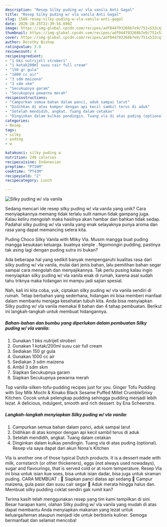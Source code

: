 ```yaml
---
description: "Resep Silky puding w/ vla vanila Anti Gagal"
title: "Resep Silky puding w/ vla vanila Anti Gagal"
slug: 1508-resep-silky-puding-w-vla-vanila-anti-gagal
date: 2020-10-25T22:39:54.690Z
image: https://img-global.cpcdn.com/recipes/adf044793268b7e9/751x532cq70/silky-puding-w-vla-vanila-foto-resep-utama.jpg
thumbnail: https://img-global.cpcdn.com/recipes/adf044793268b7e9/751x532cq70/silky-puding-w-vla-vanila-foto-resep-utama.jpg
cover: https://img-global.cpcdn.com/recipes/adf044793268b7e9/751x532cq70/silky-puding-w-vla-vanila-foto-resep-utama.jpg
author: Dorothy Bishop
ratingvalue: 3.9
reviewcount: 4
recipeingredient:
- "1 bks nutrijell stroberi"
- "1 kotak200ml susu cair full cream"
- "150 gr gula"
- "1000 cc air"
- "3 sdm maizena"
- "3 sdm skm"
- "Secukupnya garam"
- "Secukupnya pewarna merah"
recipeinstructions:
- "Campurkan semua bahan dalam panci, aduk sampai larut"
- "Didihkan di atas kompor dengan api kecil sambil terus di aduk"
- "Setelah mendidih, angkat. Tuang dalam cetakan"
- "Dinginkan dalam kulkas pendingin. Tuang vla di atas puding (optional). Resep vla saya dapat dari akun Nona&#39;s Kitchen"
categories:
- Resep
tags:
- silky
- puding
- w

katakunci: silky puding w 
nutrition: 249 calories
recipecuisine: Indonesian
preptime: "PT26M"
cooktime: "PT43M"
recipeyield: "2"
recipecategory: Lunch

---
```



![Silky puding w/ vla vanila](https://img-global.cpcdn.com/recipes/adf044793268b7e9/751x532cq70/silky-puding-w-vla-vanila-foto-resep-utama.jpg)

Sedang mencari ide resep silky puding w/ vla vanila yang unik? Cara menyiapkannya memang tidak terlalu sulit namun tidak gampang juga. Kalau keliru mengolah maka hasilnya akan hambar dan bahkan tidak sedap. Padahal silky puding w/ vla vanila yang enak selayaknya punya aroma dan rasa yang dapat memancing selera kita.

Puding Choco Silky Vanila with Milky Vla. Musim mangga buat puding mangga kesukaan keluarga. buatnya simple . Ngomongin pudding, pastinya tak asing lagi dengan puding sutra ini bukan?

Ada beberapa hal yang sedikit banyak mempengaruhi kualitas rasa dari silky puding w/ vla vanila, mulai dari jenis bahan, lalu pemilihan bahan segar sampai cara mengolah dan menyajikannya. Tak perlu pusing kalau ingin menyiapkan silky puding w/ vla vanila enak di rumah, karena asal sudah tahu triknya maka hidangan ini mampu jadi sajian spesial.


Nah, kali ini kita coba, yuk, ciptakan silky puding w/ vla vanila sendiri di rumah. Tetap berbahan yang sederhana, hidangan ini bisa memberi manfaat dalam membantu menjaga kesehatan tubuh kita. Anda bisa menyiapkan Silky puding w/ vla vanila memakai 8 bahan dan 4 tahap pembuatan. Berikut ini langkah-langkah untuk membuat hidangannya.

<!--inarticleads1-->

##### Bahan-bahan dan bumbu yang diperlukan dalam pembuatan Silky puding w/ vla vanila:

1. Gunakan 1 bks nutrijell stroberi
1. Gunakan 1 kotak/200ml susu cair full cream
1. Sediakan 150 gr gula
1. Gunakan 1000 cc air
1. Sediakan 3 sdm maizena
1. Ambil 3 sdm skm
1. Siapkan Secukupnya garam
1. Siapkan Secukupnya pewarna merah


Top vanilla-silken-tofu-pudding recipes just for you. Ginger Tofu Pudding with Soy Milk Mochi &amp; Kinako Black Sesame Puffed Millet CrumbleSnixy Kitchen. Cocok untuk pelengkap pudding sehingga pudding menjadi lebih lezat. A delicious, indulgent, smooth and rich dessert. by Ena Scheerstra. 

<!--inarticleads2-->

##### Langkah-langkah menyiapkan Silky puding w/ vla vanila:

1. Campurkan semua bahan dalam panci, aduk sampai larut
1. Didihkan di atas kompor dengan api kecil sambil terus di aduk
1. Setelah mendidih, angkat. Tuang dalam cetakan
1. Dinginkan dalam kulkas pendingin. Tuang vla di atas puding (optional). Resep vla saya dapat dari akun Nona&#39;s Kitchen


Vla is another one of those typical Dutch products. It is a dessert made with milk, cornstarch (or other thickeners), eggs (not always used nowadays), sugar and flavourings, that is served cold or at room temperature. Resep Vla ini bisa untuk isian kue soes, bisa untuk isian dadar, bisa juga untuk siraman puding. CARA MEMBUAT :  Siapkan panci diatas api sedang  Campur maizena, gula pasir dan susu cair segar  Aduk merata hingga halus dan. Membuat silky pudding coklat sendiri gak rumit kan? 

Terima kasih telah menggunakan resep yang tim kami tampilkan di sini. Besar harapan kami, olahan Silky puding w/ vla vanila yang mudah di atas dapat membantu Anda menyiapkan makanan yang lezat untuk keluarga/teman ataupun menjadi ide untuk berbisnis kuliner. Semoga bermanfaat dan selamat mencoba!
